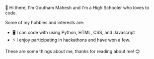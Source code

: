 👋 Hi there, I'm Goutham Mahesh and I'm a High Schooler who loves to code.

Some of my hobbies and interests are:
* 🖥️ I can code with using Python, HTML, CSS, and Javascript
* ⚡ I enjoy participating in hackathons and have won a few.
  
These are some things about me, thanks for reading about me! 😊
